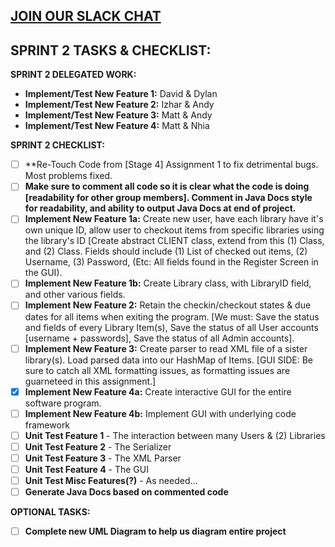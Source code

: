 [JOIN OUR SLACK CHAT](https://hooniganteam.slack.com/messages/general/)
------------------------------------------------------

SPRINT 2 TASKS & CHECKLIST:
----------
**SPRINT 2 DELEGATED WORK:**
- **Implement/Test New Feature 1:** David & Dylan 
- **Implement/Test New Feature 2:** Izhar & Andy
- **Implement/Test New Feature 3:** Matt & Andy
- **Implement/Test New Feature 4:** Matt & Nhia

**SPRINT 2 CHECKLIST:**
- [ ] **Re-Touch Code from [Stage 4] Assignment 1 to fix detrimental bugs. Most problems fixed.
- [ ] **Make sure to comment all code so it is clear what the code is doing [readability for other group members]. Comment in Java Docs style for readability, and ability to output Java Docs at end of project.**
- [ ] **Implement New Feature 1a:** Create new user, have each library have it's own unique ID, allow user to checkout items from specific libraries using the library's ID [Create abstract CLIENT class, extend from this (1) <User> Class, and (2) <Admin> Class. Fields should include (1) List of checked out items, (2) Username, (3) Password, (Etc: All fields found in the Register Screen in the GUI).
- [ ] **Implement New Feature 1b:** Create Library class, with LibraryID field, and other various fields.
- [ ] **Implement New Feature 2:** Retain the checkin/checkout states & due dates for all items when exiting the program. [We must: Save the status and fields of every Library Item(s), Save the status of all User accounts [username + passwords], Save the status of all Admin accounts].
- [ ] **Implement New Feature 3:** Create parser to read XML file of a sister library(s). Load parsed data into our HashMap of Items. [GUI SIDE: Be sure to catch all XML formatting issues, as formatting issues are guarneteed in this assignment.]
- [X] **Implement New Feature 4a:** Create interactive GUI for the entire software program.
- [ ] **Implement New Feature 4b:** Implement GUI with underlying code framework
- [ ] **Unit Test Feature 1** - The interaction between many Users & (2) Libraries
- [ ] **Unit Test Feature 2** - The Serializer
- [ ] **Unit Test Feature 3** - The XML Parser
- [ ] **Unit Test Feature 4** - The GUI
- [ ] **Unit Test Misc Features(?)** - As needed...
- [ ] **Generate Java Docs based on commented code**

**OPTIONAL TASKS:**
- [ ] **Complete new UML Diagram to help us diagram entire project**